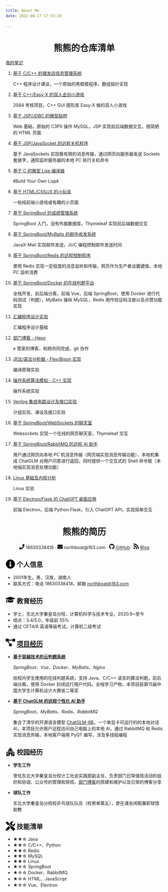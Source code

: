 ```yaml
---
title: About Me
date: 2022-08-17 17:53:28

---
```


<center><h1>熊熊的仓库清单</h1></center>

[我的笔记](https://northboat.netlify.app/)

1. <a href="https://github.com/northBoat/Barber-Shop" target="_blank">基于 C/C++ 的理发店信息管理系统</a>

   C++ 程序设计课设，一个原始的黑框框程序，数组指针实现

2. <a href="https://github.com/northBoat/Fencing-Matchman" target="_blank">基于 C++/Easy-X 的双人击剑小游戏</a>

   2084 考核项目，C++ GUI 图形库 Easy-X 做的双人小游戏

3. <a href="https://github.com/northBoat/NEUQHelper" target="_blank">基于 JSP/JDBC 的微型贴吧</a>

   Web 基础，原始的 C3P0 操作 MySQL，JSP 实现前后端数据交互，很简陋的 HTML 页面

4. <a href="https://github.com/northBoat/Remote-Controller-1" target="_blank">基于 JSP/JavaSocket 的远程关机程序</a>

   基于 JavaSockets 实现极有限的消息传输，通过网页向服务器发送 Sockets 套接字，通知监听服务器的本地 PC 执行关机命令

5. <a href="https://github.com/northBoat/MyLisp" target="_blank">基于 C 的微型 Lisp 编译器</a>

   《Build Your Own Lisp》

6. <a href="https://github.com/northBoat/FrontEnd-Toys" target="_blank">基于 HTML/CSS/JS 的小玩具</a>

   一些纯前端小游戏或有趣的小页面

7. <a href="https://github.com/northBoat/Performance-Analysis-System" target="_blank">基于 SpringBoot 的成绩管理系统</a>

   SpringBoot 入门，没有外接数据库，Thymeleaf 实现前后端数据交互

8. <a href="https://github.com/northBoat/PostOffice" target="_blank">基于 SpringBoot/MyBatis 的邮件收发系统</a>

   JavaX-Mail 实现邮件发送，JUC 编程控制邮件发送时间

9. <a href="https://github.com/northBoat/Remote-Controller-2" target="_blank">基于 SpringBoot/Redis 的远程控制程序</a>

   使用 Redis 实现一定程度的消息监听和传输，网页作为生产者设置键值，本地 PC 监听消费

10. <a href="https://github.com/northboat/MyOJ" target="_blank">基于 SpringBoot/Docker 的在线判题平台</a>

    全栈开发，前后端分离，前端 Vue，后端 SpringBoot，使用 Docker 进行代码测试（判题），MyBatis 操纵 MySQL，Redis 用作验证码注册以及点赞功能实现

11. <a href="https://github.com/northboat/Assembly-Experiment" target="_blank">汇编程序设计实验</a>

    汇编程序设计基础

12. <a href="https://github.com/northboat/EKeeper" target="_blank">部门博客 - Hexo</a>

    e 管家的博客，和杨共同完成，git 协作

13. <a href="https://github.com/northBoat/Compile-Experiment" target="_blank">词法/语法分析器 - Flex/Bison 实现</a>

    编译原理实验

14. <a href="https://github.com/northBoat/OS-Experiment" target="_blank">操作系统算法模拟 - C++ 实现</a>

    操作系统实验

15. <a href="https://github.com/northBoat/IC-Experiment" target="_blank">Verilog 集成电路设计及接口实验</a>

    计组实验、课设及接口实验

16. <a href="https://github.com/northBoat/Bear-ChatRoom" target="_blank">基于 SpringBoot/WebSockets 的聊天室</a>

    Websockets 实现一个在线的网页聊天室，Thymeleaf 交互

17. <a href="https://github.com/northboat/Aides" target="_blank">基于 SpringBoot/RabbitMQ 的远程 AI 助手</a>

    用户通过网页向本地 PC 机消息传输（网页端实现消息传输功能），本地机集成 ChatGLM 对用户问答进行返回，同时提供一个交互式的 Shell 命令框（本地端实现消息处理功能）

18. <a href="https://github.com/northboat/Linux-Experiment" target="_blank">Linux 基础及内核分析</a>

    Linux 实验

19. <a href="https://github.com/northboat/ChatGPT-Electron" target="_blank">基于 Electron/Flask 的 ChatGPT 桌面应用</a>

    前端 Electron，后端 Python Flask，引入 ChatGPT API，实现简单交互 

 <center>
    <h1>熊熊的简历</h1>
	<div>
        <img src="./assets/phone-solid.svg" style="width:17px; display:inline-block"></img>
        <span>18630338418</span>
        ·
     	<img src="./assets/envelope-solid.svg" style="width:17px; display:inline-block">
        <span>northboat@163.com</span>
        ·
		<img src="./assets/github-brands.svg" style="width:17px; display:inline-block">
        <span><a href="https://github.com/northboat">GitHub</a></span>
        ·
     	<img src="./assets/rss-solid.svg" style="width:17px; display:inline-block">
        <span><a href="https://northboat.netlify.app/">Blog</a></span>
 	</div>
 </center>



 ## <img src="./assets/info-circle-solid.svg" align="left" width="30px"> &nbsp;个人信息

- 2001年生，男，汉族，湖南人
- 联系方式：电话 18630338418，邮箱 northboat@163.com

## <img src="./assets/graduation-cap-solid.svg" align="left" width="30px"> &nbsp;教育经历

- 学士，东北大学秦皇岛分校，计算机科学与技术专业，2020.9~至今
- 绩点：3.4/5.0，年级前 55%
- 通过 CET4/6 英语等级考试，计算机二级考试

## <img src="./assets/project-diagram-solid.svg" align="left" width="30px"> &nbsp;[项目经历](https://northpolar.netlify.app/about)

- [**基于容器技术的云判题系统**](https://github.com/northboat/Online-Judge-System)

  *SpringBoot、Vue、Docker、MyBatis、Nginx*

  给校内学生使用的在线判题系统，支持 Java、C/C++ 语言的算法判题，前后端分离，使用 Docker 封闭运行用户代码，全栈学习产物，本项目获第15届中国大学生计算机设计大赛省二等奖

- [**基于 ChatGLM 的远程个性化 AI 助手**](https://github.com/northboat/Aides)

  *SpringBoot、MyBatis、Redis、RabbitMQ*

  集合了清华的开源语言模型 [ChatGLM-6B](https://github.com/THUDM/ChatGLM-6B)，一个单显卡可运行的的本地对话 AI，本项目允许用户远程访问自己电脑上的本地 AI，通过 RabbitMQ 和 Redis 实现消息传输，本地客户端用 PyQT 编写，涉及多线程编程

## <img src="./assets/school.svg" align="left" width="30px"> &nbsp;校园经历

- **学生工作**

  曾任东北大学秦皇岛分校计工社会实践部副主任，负责部门日常值班活动的组织和协调、公众号的管理和排班、[部门博客](https://ekeeper.netlify.app)的搭建和维护以及日常的博客分享

- **球队工作**

  东北大学秦皇岛分校校乒乓球队队员（校男单第五），曾在课余闲暇兼职球馆助教

## <img src="./assets/tools-solid.svg" align="left" width="30px"> &nbsp;技能清单

- ★★☆ Java
- ★★☆ C/C++、Python
- ★★☆ Redis
- ★★☆ MySQL
- ★★☆ Linux
- ★☆☆ SpringBoot
- ★☆☆ Docker、RabbitMQ
- ★☆☆ HTML、JavaScript
- ★☆☆ Vue、Electron



